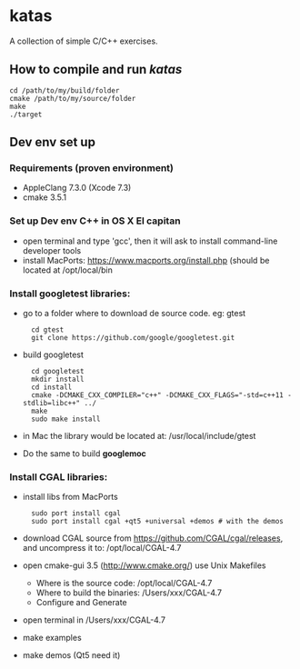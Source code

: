 # katas
A collection of simple C/C++ exercises.

## How to compile and run *katas*

    cd /path/to/my/build/folder
    cmake /path/to/my/source/folder
    make
    ./target


## Dev env set up
### Requirements (proven environment)
* AppleClang 7.3.0 (Xcode 7.3)
* cmake 3.5.1

### Set up Dev env C++ in OS X El capitan
* open terminal and type 'gcc', then it will ask to install command-line developer tools
* install MacPorts: https://www.macports.org/install.php (should be located at /opt/local/bin

### Install googletest libraries:
* go to a folder where to download de source code. eg: gtest

        cd gtest
        git clone https://github.com/google/googletest.git
       
* build googletest

        cd googletest
        mkdir install
        cd install
        cmake -DCMAKE_CXX_COMPILER="c++" -DCMAKE_CXX_FLAGS="-std=c++11 -stdlib=libc++" ../ 
        make
        sudo make install

* in Mac the library would be located at: /usr/local/include/gtest
* Do the same to build **googlemoc**

### Install  CGAL libraries:
* install libs from MacPorts

        sudo port install cgal
        sudo port install cgal +qt5 +universal +demos # with the demos

* download CGAL source from https://github.com/CGAL/cgal/releases, and uncompress it to: /opt/local/CGAL-4.7
* open cmake-gui 3.5 (http://www.cmake.org/) use Unix Makefiles
    * Where is the source code: /opt/local/CGAL-4.7
    * Where to build the binaries: /Users/xxx/CGAL-4.7
    * Configure and Generate
* open terminal in /Users/xxx/CGAL-4.7
* make examples
* make demos (Qt5 need it)
